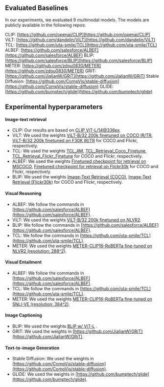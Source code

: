 ## Evaluated Baselines

In our experiments, we evaluated 9 multimodal models. The models are publicly available in the following repos: 

CLIP: [https://github.com/openai/CLIP](https://github.com/openai/CLIP)
ViLT: [https://github.com/dandelin/ViLT](https://github.com/dandelin/ViLT)
TCL: [https://github.com/uta-smile/TCL](https://github.com/uta-smile/TCL)
ALBEF: [https://github.com/salesforce/ALBEF](https://github.com/salesforce/ALBEF)
BLIP: [https://github.com/salesforce/BLIP](https://github.com/salesforce/BLIP)
METER: [https://github.com/zdou0830/METER](https://github.com/zdou0830/METER)
GRIT: [https://github.com/JialianW/GRiT](https://github.com/JialianW/GRiT)
Stable Diffusion: [https://github.com/CompVis/stable-diffusion](https://github.com/CompVis/stable-diffusion)
GLIDE: [https://github.com/bumptech/glide](https://github.com/bumptech/glide)

## Experimental hyperparameters

#### Image-text retrieval

- CLIP: Our results are based on [CLIP ViT-L/14@336px](https://huggingface.co/openai/clip-vit-large-patch14-336)
- ViLT: We used the weights [ViLT-B/32 200k finetuned on COCO IR/TR](https://github.com/dandelin/ViLT/releases/download/200k/vilt_irtr_coco.ckpt), [ViLT-B/32 200k finetuned on F30K IR/TR](https://github.com/dandelin/ViLT/releases/download/200k/vilt_irtr_f30k.ckpt) for COCO and Flickr, respectively. 
- TCL: We used the weights [TCL_4M](https://drive.google.com/file/d/1Cb1azBdcdbm0pRMFs-tupKxILTCXlB4O/view?usp=sharing), [TCL_Retrieval_Coco_Finetune](https://drive.google.com/file/d/1PtcZF_XzJgIceg4rXLWqGQiXjizvxxS6/view?usp=sharing), [TCL_Retrieval_Flickr_Finetune](https://drive.google.com/file/d/1qwWfqyCu1F5YZqQNxjkqy1REESoU6pOT/view?usp=sharing) for COCO and Flickr, respectively. 
- ALBEF: We used the weights [Finetuned checkpoint for retrieval on MSCOCO](https://storage.googleapis.com/sfr-pcl-data-research/ALBEF/mscoco.pth), [Finetuned checkpoint for retrieval on Flickr30k](https://storage.googleapis.com/sfr-pcl-data-research/ALBEF/flickr30k.pth)  for COCO and Flickr, respectively. 
- BLIP: We used the weights [Image-Text Retrieval (COCO)](https://storage.googleapis.com/sfr-vision-language-research/BLIP/models/model_large_retrieval_coco.pth), [Image-Text Retrieval (Flickr30k)](https://storage.googleapis.com/sfr-vision-language-research/BLIP/models/model_large_retrieval_flickr.pth)  for COCO and Flickr, respectively. 

#### Visual Reasoning

- ALBEF:  We follow the commands in [https://github.com/salesforce/ALBEF](https://github.com/salesforce/ALBEF).
- ViLT: We used the weights [ViLT-B/32 200k finetuned on NLVR2](https://github.com/dandelin/ViLT/releases/download/200k/vilt_nlvr2.ckpt). 
- BLIP: We follow the commands in [https://github.com/salesforce/ALBEF](https://github.com/salesforce/ALBEF).
- TCL: We follow the commands in [https://github.com/uta-smile/TCL](https://github.com/uta-smile/TCL).
- METER: We used the weights [METER-CLIP16-RoBERTa fine-tuned on NLVR2 (resolution: 288^2)](https://github.com/zdou0830/METER/releases/download/checkpoint/meter_clip16_288_roberta_nlvr2.ckpt).

#### Visual Entailment

- ALBEF: We follow the commands in [https://github.com/salesforce/ALBEF](https://github.com/salesforce/ALBEF).
- TCL: We follow the commands in [https://github.com/uta-smile/TCL](https://github.com/uta-smile/TCL).
- METER: We used the weights [METER-CLIP16-RoBERTa fine-tuned on SNLI-VE (resolution: 384^2)](https://github.com/zdou0830/METER/releases/download/checkpoint/meter_clip16_288_roberta_snli.ckpt).

#### Image Captioning

- BLIP: We used the weights [BLIP w/ ViT-L](https://storage.googleapis.com/sfr-vision-language-research/BLIP/models/model_large_caption.pth) .
- GRIT: We used the weights in [https://github.com/JialianW/GRiT](https://github.com/JialianW/GRiT).

#### Text-to-image Generation

- Stable Diffusion: We used the weights in [https://github.com/CompVis/stable-diffusion](https://github.com/CompVis/stable-diffusion).
- GLIDE: We used the weights in [https://github.com/bumptech/glide](https://github.com/bumptech/glide).

